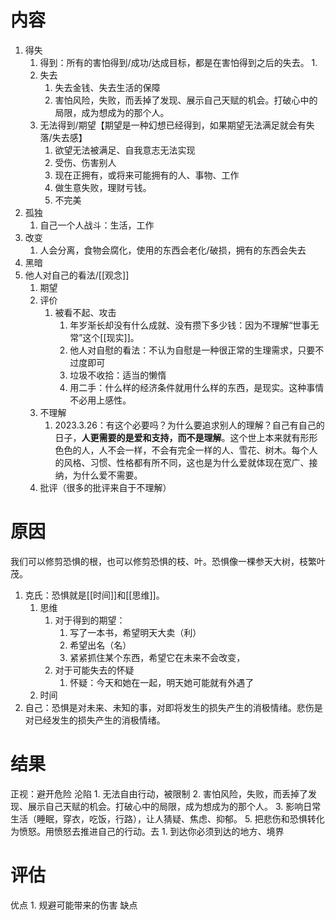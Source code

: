 # 内容
1. 得失
	1. 得到：所有的害怕得到/成功/达成目标，都是在害怕得到之后的失去。
		1. 
	2. 失去
		1. 失去金钱、失去生活的保障
		2. 害怕风险，失败，而丢掉了发现、展示自己天赋的机会。打破心中的局限，成为想成为的那个人。
	3. 无法得到/期望【期望是一种幻想已经得到，如果期望无法满足就会有失落/失去感】
		1. 欲望无法被满足、自我意志无法实现
		2. 受伤、伤害别人
		3. 现在正拥有，或将来可能拥有的人、事物、工作
		4. 做生意失败，理财亏钱。
		5. 不完美
2. 孤独
	1. 自己一个人战斗：生活，工作
3. 改变
	1. 人会分离，食物会腐化，使用的东西会老化/破损，拥有的东西会失去
4. 黑暗
5. 他人对自己的看法/[[观念]] 
	1. 期望
	2. 评价
		1. 被看不起、攻击
			1. 年岁渐长却没有什么成就、没有攒下多少钱：因为不理解“世事无常”这个[[现实]]。
			2. 他人对自慰的看法：不认为自慰是一种很正常的生理需求，只要不过度即可
			3. 垃圾不收拾：适当的懒惰
			4. 用二手：什么样的经济条件就用什么样的东西，是现实。这种事情不必用上感性。
	3. 不理解
		1. 2023.3.26：有这个必要吗？为什么要追求别人的理解？自己有自己的日子，**人更需要的是爱和支持，而不是理解**。这个世上本来就有形形色色的人，人不会一样，不会有完全一样的人、雪花、树木。每个人的风格、习惯、性格都有所不同，这也是为什么爱就体现在宽广、接纳，为什么爱不需要。
	4. 批评（很多的批评来自于不理解）
# 原因
我们可以修剪恐惧的根，也可以修剪恐惧的枝、叶。恐惧像一棵参天大树，枝繁叶茂。

1. 克氏：恐惧就是[[时间]]和[[思维]]。
	1. 思维
		1. 对于得到的期望：
			1. 写了一本书，希望明天大卖（利）
			2. 希望出名（名）
			3. 紧紧抓住某个东西，希望它在未来不会改变，
		2. 对于可能失去的怀疑
			1. 怀疑：今天和她在一起，明天她可能就有外遇了
	2. 时间
2. 自己：恐惧是对未来、未知的事，对即将发生的损失产生的消极情绪。悲伤是对已经发生的损失产生的消极情绪。
# 结果
正视：避开危险
沦陷
	1. 无法自由行动，被限制
	2. 害怕风险，失败，而丢掉了发现、展示自己天赋的机会。打破心中的局限，成为想成为的那个人。
	3. 影响日常生活（睡眠，穿衣，吃饭，行路），让人猜疑、焦虑、抑郁。
	5. 把悲伤和恐惧转化为愤怒。用愤怒去推进自己的行动。去
		1. 到达你必须到达的地方、境界
# 评估
优点
	1. 规避可能带来的伤害
缺点
	